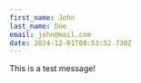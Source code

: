 ```yaml
---
first_name: John
last_name: Doe
email: john@mail.com
date: 2024-12-01T08:53:52.730Z
---
```

This is a test message!
